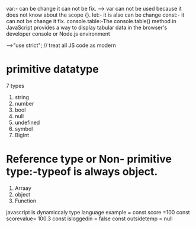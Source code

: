 var:- can  be change it can  not be fix.
--> var can not be used because it  does not  know about the scope {}.
let:- it is also can be change
const:- it can  not  be change it fix.
console.table:-The console.table() method in JavaScript provides a way to display tabular data in the browser's developer console or Node.js environment

-->"use strict"; // treat all JS code as modern 

# primitive datatype 
7 types
1. string
2. number
3. bool
4. null
5. undefined
6. symbol
7. BigInt

# Reference type or Non- primitive type:-typeof is always object.
1. Arraay
2. object
3. Function

javascript is dynamiccaly type language
example = const score =100
const scorevalue= 100.3
const isloggedin = false
const outsidetemp = null

